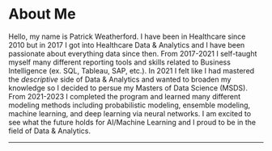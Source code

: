 # About Me

Hello, my name is Patrick Weatherford. I have been in Healthcare since 2010 but in 2017 I got into Healthcare Data & Analytics and I have been passionate about everything data since then. From 2017-2021 I self-taught myself many different reporting tools and skills related to Business Intelligence (ex. SQL, Tableau, SAP, etc.). In 2021 I felt like I had mastered the <i>descriptive</i> side of Data & Analytics and wanted to broaden my knowledge  so I decided to persue my Masters of Data Science (MSDS). From 2021-2023 I completed the program and learned many different modeling methods including probabilistic modeling, ensemble modeling, machine learning, and deep learning via neural networks. I am excited to see what the future holds for AI/Machine Learning and I proud to be in the field of Data & Analytics. 



***


